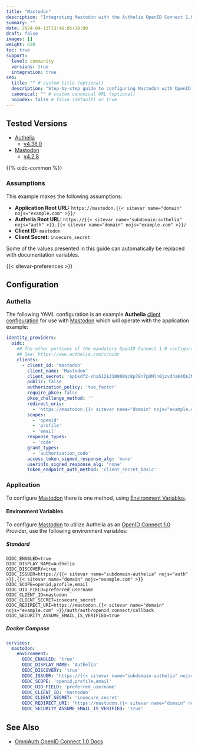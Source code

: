 ```yaml
---
title: "Mastodon"
description: "Integrating Mastodon with the Authelia OpenID Connect 1.0 Provider."
summary: ""
date: 2024-04-13T13:46:05+10:00
draft: false
images: []
weight: 620
toc: true
support:
  level: community
  versions: true
  integration: true
seo:
  title: "" # custom title (optional)
  description: "Step-by-step guide to configuring Mastodon with OpenID Connect 1.0 for secure SSO. Enhance your login flow using Authelia’s modern identity management."
  canonical: "" # custom canonical URL (optional)
  noindex: false # false (default) or true
---
```


## Tested Versions

- [Authelia]
  - [v4.38.0](https://github.com/authelia/authelia/releases/tag/v4.38.0)
- [Mastodon]
  - [v4.2.8](https://github.com/mastodon/mastodon/releases/tag/v4.2.8)

{{% oidc-common %}}

### Assumptions

This example makes the following assumptions:

- __Application Root URL:__ `https://mastodon.{{< sitevar name="domain" nojs="example.com" >}}/`
- __Authelia Root URL:__ `https://{{< sitevar name="subdomain-authelia" nojs="auth" >}}.{{< sitevar name="domain" nojs="example.com" >}}/`
- __Client ID:__ `mastodon`
- __Client Secret:__ `insecure_secret`

Some of the values presented in this guide can automatically be replaced with documentation variables.

{{< sitevar-preferences >}}

## Configuration

### Authelia

The following YAML configuration is an example __Authelia__ [client configuration] for use with [Mastodon] which will
operate with the application example:

```yaml {title="configuration.yml"}
identity_providers:
  oidc:
    ## The other portions of the mandatory OpenID Connect 1.0 configuration go here.
    ## See: https://www.authelia.com/c/oidc
    clients:
      - client_id: 'mastodon'
        client_name: 'Mastodon'
        client_secret: '$pbkdf2-sha512$310000$c8p78n7pUMln0jzvd4aK4Q$JNRBzwAo0ek5qKn50cFzzvE9RXV88h1wJn5KGiHrD0YKtZaR/nCb2CJPOsKaPK0hjf.9yHxzQGZziziccp6Yng'  # The digest of 'insecure_secret'.
        public: false
        authorization_policy: 'two_factor'
        require_pkce: false
        pkce_challenge_method: ''
        redirect_uris:
          - 'https://mastodon.{{< sitevar name="domain" nojs="example.com" >}}/auth/auth/openid_connect/callback'
        scopes:
          - 'openid'
          - 'profile'
          - 'email'
        response_types:
          - 'code'
        grant_types:
          - 'authorization_code'
        access_token_signed_response_alg: 'none'
        userinfo_signed_response_alg: 'none'
        token_endpoint_auth_method: 'client_secret_basic'
```

### Application

To configure [Mastodon] there is one method, using [Environment Variables](#environment-variables).

#### Environment Variables

To configure [Mastodon] to utilize Authelia as an [OpenID Connect 1.0] Provider, use the following environment variables:

##### Standard

```shell {title=".env"}
OIDC_ENABLED=true
OIDC_DISPLAY_NAME=Authelia
OIDC_DISCOVERY=true
OIDC_ISSUER=https://{{< sitevar name="subdomain-authelia" nojs="auth" >}}.{{< sitevar name="domain" nojs="example.com" >}}
OIDC_SCOPE=openid,profile,email
OIDC_UID_FIELD=preferred_username
OIDC_CLIENT_ID=mastodon
OIDC_CLIENT_SECRET=insecure_secret
OIDC_REDIRECT_URI=https://mastodon.{{< sitevar name="domain" nojs="example.com" >}}/auth/auth/openid_connect/callback
OIDC_SECURITY_ASSUME_EMAIL_IS_VERIFIED=true
```

##### Docker Compose

```yaml {title="compose.yml"}
services:
  mastodon:
    environment:
      OIDC_ENABLED: 'true'
      OIDC_DISPLAY_NAME: 'Authelia'
      OIDC_DISCOVERY: 'true'
      OIDC_ISSUER: 'https://{{< sitevar name="subdomain-authelia" nojs="auth" >}}.{{< sitevar name="domain" nojs="example.com" >}}'
      OIDC_SCOPE: 'openid,profile,email'
      OIDC_UID_FIELD: 'preferred_username'
      OIDC_CLIENT_ID: 'mastodon'
      OIDC_CLIENT_SECRET: 'insecure_secret'
      OIDC_REDIRECT_URI: 'https://mastodon.{{< sitevar name="domain" nojs="example.com" >}}/auth/auth/openid_connect/callback'
      OIDC_SECURITY_ASSUME_EMAIL_IS_VERIFIED: 'true'
```

## See Also

- [OmniAuth OpenID Connect 1.0 Docs](https://github.com/omniauth/omniauth_openid_connect)

[Mastodon]: https://joinmastodon.org/
[Authelia]: https://www.authelia.com
[OpenID Connect 1.0]: ../../../openid-connect/introduction.md
[client configuration]: ../../../../configuration/identity-providers/openid-connect/clients.md
